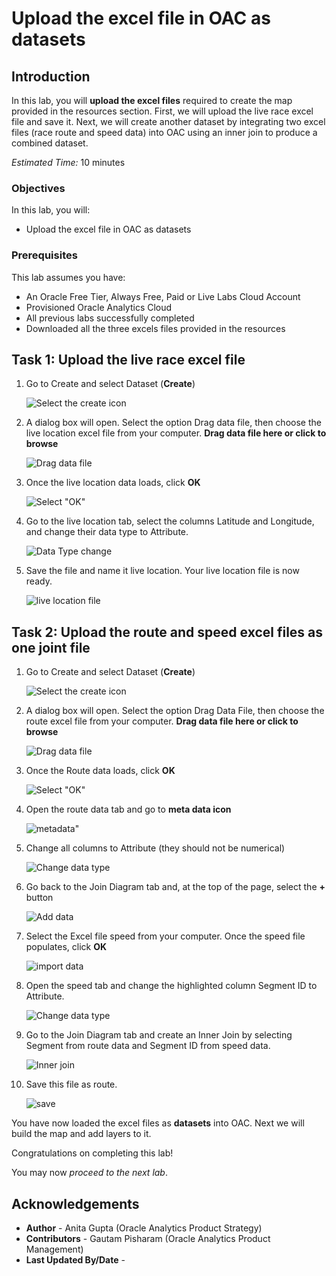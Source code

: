 # Upload the excel file in OAC as datasets

## Introduction

In this lab, you will **upload the excel files** required to create the map provided in the resources section. First, we will upload the live race excel file and save it. Next, we will create another dataset by integrating two excel files (race route and speed data) into OAC using an inner join to produce a combined dataset.

_Estimated Time:_ 10 minutes

### Objectives

In this lab, you will:

- Upload the excel file in OAC as datasets

### Prerequisites

This lab assumes you have:

- An Oracle Free Tier, Always Free, Paid or Live Labs Cloud Account
- Provisioned Oracle Analytics Cloud
- All previous labs successfully completed
- Downloaded all the three excels files provided in the resources

## Task 1: Upload the live race excel file

1. Go to Create and select Dataset (**Create**)

    ![Select the create icon](./images/1%20Create%20Dataset.jpg)

2. A dialog box will open. Select the option Drag data file, then choose the live location excel file from your computer. **Drag data file here or click to browse**

    ![Drag data file](./images/2.%20Drag%20Data%20set%20.jpg)

3. Once the live location data loads, click **OK**

    ![Select "OK"](./images/3%20Upload%20Click%20OK.jpg)

4. Go to the live location tab, select the columns Latitude and Longitude, and change their data type to Attribute.

    ![Data Type change](./images/4%20Change%20Data%20Type%20to%20Attribute.jpg)

5. Save the file and name it live location. Your live location file is now ready.

    ![live location file](./images/5%20Save%20the%20file.jpg)

## Task 2: Upload the route and speed excel files as one joint file

1. Go to Create and select Dataset (**Create**)

    ![Select the create icon](./images/1%20Create%20Dataset.jpg)

2. A dialog box will open. Select the option Drag Data File, then choose the route excel file from your computer. **Drag data file here or click to browse**

    ![Drag data file](./images/2.%20Drag%20Data%20set%20.jpg)

3. Once the Route data loads, click **OK**

    ![Select "OK"](./images/2%20Upload%20joint%20excel%20file/3%20Select%20the%20route%20data%20set%20and%20name%20it%20route.png)

4. Open the route data tab and go to **meta data icon**

    ![metadata"](./images/2%20Upload%20joint%20excel%20file/4%20Select%20the%20route%20and%20go%20to%20meta%20data.png)

5. Change all columns to Attribute (they should not be numerical)

    ![Change data type](./images/2%20Upload%20joint%20excel%20file/5%20Select%20all%20the%20highlighted%20columns%20and%20change%20the%20property%20to%20Attribute%20from%20numeric.gif)

6. Go back to the Join Diagram tab and, at the top of the page, select the **+** button

    ![Add data](./images/2%20Upload%20joint%20excel%20file/6%20Go%20back%20to%20join%20diagram%20tab%20and%20add%20File%20.jpg)

7. Select the Excel file speed from your computer. Once the speed file populates, click **OK**

    ![import data](./images/2%20Upload%20joint%20excel%20file/7%20Add%20speed%20file%20and%20click%20ok.png)

8. Open the speed tab and change the highlighted column Segment ID to Attribute.

    ![Change data type](./images/2%20Upload%20joint%20excel%20file/8%20Speed%20Tab%20and%20change%20the%20data%20type.jpg)

9. Go to the Join Diagram tab and create an Inner Join by selecting Segment from route data and Segment ID from speed data.

    ![Inner join](./images/2%20Upload%20joint%20excel%20file/9%20Inner%20Join.gif)

10. Save this file as route.

    ![save](./images/2%20Upload%20joint%20excel%20file/10%20Save%20the%20file.jpg)

You have now loaded the excel files as **datasets** into OAC.
Next we will build the map and add layers to it.

Congratulations on completing this lab!

You may now *proceed to the next lab*.

## **Acknowledgements**

- **Author** - Anita Gupta (Oracle Analytics Product Strategy)
- **Contributors** - Gautam Pisharam (Oracle Analytics Product Management)
- **Last Updated By/Date** -